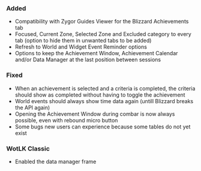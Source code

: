 <p><h3>Added</h3></p>
<ul>
<li>Compatibility with Zygor Guides Viewer for the Blizzard Achievements tab</li>
<li>Focused, Current Zone, Selected Zone and Excluded category to every tab (option to hide them in unwanted tabs to be added)</li>
<li>Refresh to World and Widget Event Reminder options</li>
<li>Options to keep the Achievement Window, Achievement Calendar and/or Data Manager at the last position between sessions</li>
</ul>
<p><h3>Fixed</h3></p>
<ul>
<li>When an achievement is selected and a criteria is completed, the criteria should show as completed without having to toggle the achievement</li>
<li>World events should always show time data again (untill Blizzard breaks the API again)</li>
<li>Opening the Achievement Window during combar is now always possible, even with rebound micro button</li>
<li>Some bugs new users can experience because some tables do not yet exist</li>
</ul>
<p><h3>WotLK Classic</h3></p>
<ul>
<li>Enabled the data manager frame</li>
</ul>
